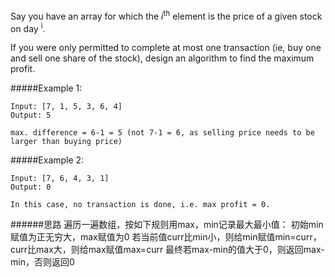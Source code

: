 Say you have an array for which the *i*<sup>th</sup> element is the price of a given stock on day <sup>i</sup>.

If you were only permitted to complete at most one transaction (ie, buy one and sell one share of the stock), design an algorithm to find the maximum profit.

#####Example 1:
```
Input: [7, 1, 5, 3, 6, 4]
Output: 5

max. difference = 6-1 = 5 (not 7-1 = 6, as selling price needs to be larger than buying price)
```
#####Example 2:
```
Input: [7, 6, 4, 3, 1]
Output: 0

In this case, no transaction is done, i.e. max profit = 0.
```

######思路
遍历一遍数组，按如下规则用max，min记录最大最小值：
初始min赋值为正无穷大，max赋值为0
若当前值curr比min小，则给min赋值min=curr，
curr比max大，则给max赋值max=curr
最终若max-min的值大于0，则返回max-min，否则返回0